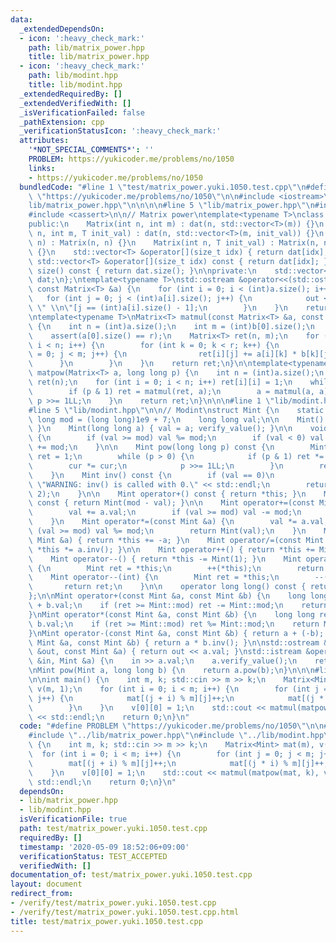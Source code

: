 ```yaml
---
data:
  _extendedDependsOn:
  - icon: ':heavy_check_mark:'
    path: lib/matrix_power.hpp
    title: lib/matrix_power.hpp
  - icon: ':heavy_check_mark:'
    path: lib/modint.hpp
    title: lib/modint.hpp
  _extendedRequiredBy: []
  _extendedVerifiedWith: []
  _isVerificationFailed: false
  _pathExtension: cpp
  _verificationStatusIcon: ':heavy_check_mark:'
  attributes:
    '*NOT_SPECIAL_COMMENTS*': ''
    PROBLEM: https://yukicoder.me/problems/no/1050
    links:
    - https://yukicoder.me/problems/no/1050
  bundledCode: "#line 1 \"test/matrix_power.yuki.1050.test.cpp\"\n#define PROBLEM\
    \ \"https://yukicoder.me/problems/no/1050\"\n\n#include <iostream>\n#line 1 \"\
    lib/matrix_power.hpp\"\n\n\n\n#line 5 \"lib/matrix_power.hpp\"\n#include <vector>\n\
    #include <cassert>\n\n// Matrix power\ntemplate<typename T>\nclass Matrix {\n\
    public:\n    Matrix(int n, int m) : dat(n, std::vector<T>(m)) {}\n    Matrix(int\
    \ n, int m, T init_val) : dat(n, std::vector<T>(m, init_val)) {}\n    Matrix(int\
    \ n) : Matrix(n, n) {}\n    Matrix(int n, T init_val) : Matrix(n, n, init_val)\
    \ {}\n    std::vector<T> &operator[](size_t idx) { return dat[idx]; }\n    const\
    \ std::vector<T> &operator[](size_t idx) const { return dat[idx]; }\n    size_t\
    \ size() const { return dat.size(); }\n\nprivate:\n    std::vector<std::vector<T>>\
    \ dat;\n};\ntemplate<typename T>\nstd::ostream &operator<<(std::ostream &out,\
    \ const Matrix<T> &a) {\n    for (int i = 0; i < (int)a.size(); i++) {\n     \
    \   for (int j = 0; j < (int)a[i].size(); j++) {\n            out << a[i][j] <<\
    \ \" \\n\"[j == (int)a[i].size() - 1];\n        }\n    }\n    return out;\n}\n\
    \ntemplate<typename T>\nMatrix<T> matmul(const Matrix<T> &a, const Matrix<T> &b)\
    \ {\n    int n = (int)a.size();\n    int m = (int)b[0].size();\n    int r = (int)b.size();\n\
    \    assert(a[0].size() == r);\n    Matrix<T> ret(n, m);\n    for (int i = 0;\
    \ i < n; i++) {\n        for (int k = 0; k < r; k++) {\n            for (int j\
    \ = 0; j < m; j++) {\n                ret[i][j] += a[i][k] * b[k][j];\n      \
    \      }\n        }\n    }\n    return ret;\n}\n\ntemplate<typename T>\nMatrix<T>\
    \ matpow(Matrix<T> a, long long p) {\n    int n = (int)a.size();\n    Matrix<T>\
    \ ret(n);\n    for (int i = 0; i < n; i++) ret[i][i] = 1;\n    while (p > 0) {\n\
    \        if (p & 1) ret = matmul(ret, a);\n        a = matmul(a, a);\n       \
    \ p >>= 1LL;\n    }\n    return ret;\n}\n\n\n#line 1 \"lib/modint.hpp\"\n\n\n\n\
    #line 5 \"lib/modint.hpp\"\n\n// Modint\nstruct Mint {\n    static const long\
    \ long mod = (long long)1e9 + 7;\n    long long val;\n\n    Mint() { val = 0;\
    \ }\n    Mint(long long a) { val = a; verify_value(); }\n\n    void verify_value()\
    \ {\n        if (val >= mod) val %= mod;\n        if (val < 0) val %= mod, val\
    \ += mod;\n    }\n\n    Mint pow(long long p) const {\n        Mint cur = Mint(val),\
    \ ret = 1;\n        while (p > 0) {\n            if (p & 1) ret *= cur;\n    \
    \        cur *= cur;\n            p >>= 1LL;\n        }\n        return ret;\n\
    \    }\n    Mint inv() const {\n        if (val == 0)\n            std::cerr <<\
    \ \"WARNING: inv() is called with 0.\" << std::endl;\n        return pow(mod -\
    \ 2);\n    }\n\n    Mint operator+() const { return *this; }\n    Mint operator-()\
    \ const { return Mint(mod - val); }\n\n    Mint operator+=(const Mint &a) {\n\
    \        val += a.val;\n        if (val >= mod) val -= mod;\n        return Mint(val);\n\
    \    }\n    Mint operator*=(const Mint &a) {\n        val *= a.val;\n        if\
    \ (val >= mod) val %= mod;\n        return Mint(val);\n    }\n    Mint operator-=(const\
    \ Mint &a) { return *this += -a; }\n    Mint operator/=(const Mint &a) { return\
    \ *this *= a.inv(); }\n\n    Mint operator++() { return *this += Mint(1); }\n\
    \    Mint operator--() { return *this -= Mint(1); }\n    Mint operator++(int)\
    \ {\n        Mint ret = *this;\n        ++(*this);\n        return ret;\n    }\n\
    \    Mint operator--(int) {\n        Mint ret = *this;\n        --(*this);\n \
    \       return ret;\n    }\n\n    operator long long() const { return val; }\n\
    };\n\nMint operator+(const Mint &a, const Mint &b) {\n    long long ret = a.val\
    \ + b.val;\n    if (ret >= Mint::mod) ret -= Mint::mod;\n    return Mint(ret);\n\
    }\nMint operator*(const Mint &a, const Mint &b) {\n    long long ret = a.val *\
    \ b.val;\n    if (ret >= Mint::mod) ret %= Mint::mod;\n    return Mint(ret);\n\
    }\nMint operator-(const Mint &a, const Mint &b) { return a + (-b); }\nMint operator/(const\
    \ Mint &a, const Mint &b) { return a * b.inv(); }\n\nstd::ostream &operator<<(std::ostream\
    \ &out, const Mint &a) { return out << a.val; }\nstd::istream &operator>>(std::istream\
    \ &in, Mint &a) {\n    in >> a.val;\n    a.verify_value();\n    return in;\n}\n\
    \nMint pow(Mint a, long long b) {\n    return a.pow(b);\n}\n\n\n#line 6 \"test/matrix_power.yuki.1050.test.cpp\"\
    \n\nint main() {\n    int m, k; std::cin >> m >> k;\n    Matrix<Mint> mat(m),\
    \ v(m, 1);\n    for (int i = 0; i < m; i++) {\n        for (int j = 0; j < m;\
    \ j++) {\n            mat[(j + i) % m][j]++;\n            mat[(j * i) % m][j]++;\n\
    \        }\n    }\n    v[0][0] = 1;\n    std::cout << matmul(matpow(mat, k), v)[0][0]\
    \ << std::endl;\n    return 0;\n}\n"
  code: "#define PROBLEM \"https://yukicoder.me/problems/no/1050\"\n\n#include <iostream>\n\
    #include \"../lib/matrix_power.hpp\"\n#include \"../lib/modint.hpp\"\n\nint main()\
    \ {\n    int m, k; std::cin >> m >> k;\n    Matrix<Mint> mat(m), v(m, 1);\n  \
    \  for (int i = 0; i < m; i++) {\n        for (int j = 0; j < m; j++) {\n    \
    \        mat[(j + i) % m][j]++;\n            mat[(j * i) % m][j]++;\n        }\n\
    \    }\n    v[0][0] = 1;\n    std::cout << matmul(matpow(mat, k), v)[0][0] <<\
    \ std::endl;\n    return 0;\n}\n"
  dependsOn:
  - lib/matrix_power.hpp
  - lib/modint.hpp
  isVerificationFile: true
  path: test/matrix_power.yuki.1050.test.cpp
  requiredBy: []
  timestamp: '2020-05-09 18:52:06+09:00'
  verificationStatus: TEST_ACCEPTED
  verifiedWith: []
documentation_of: test/matrix_power.yuki.1050.test.cpp
layout: document
redirect_from:
- /verify/test/matrix_power.yuki.1050.test.cpp
- /verify/test/matrix_power.yuki.1050.test.cpp.html
title: test/matrix_power.yuki.1050.test.cpp
---
```

